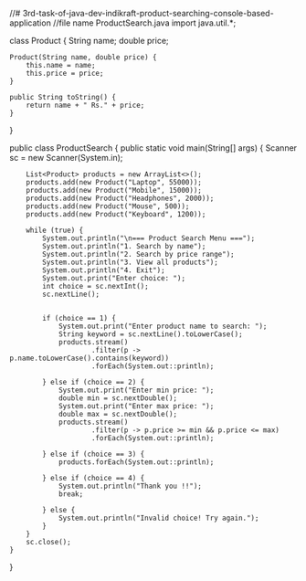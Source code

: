 //# 3rd-task-of-java-dev-indikraft-product-searching-console-based-application
//file name ProductSearch.java
import java.util.*;

class Product {
    String name;
    double price;

    Product(String name, double price) {
        this.name = name;
        this.price = price;
    }

    public String toString() {
        return name + " Rs." + price;
    }
}

public class ProductSearch {
    public static void main(String[] args) {
        Scanner sc = new Scanner(System.in);

        
        List<Product> products = new ArrayList<>();
        products.add(new Product("Laptop", 55000));
        products.add(new Product("Mobile", 15000));
        products.add(new Product("Headphones", 2000));
        products.add(new Product("Mouse", 500));
        products.add(new Product("Keyboard", 1200));

        while (true) {
            System.out.println("\n=== Product Search Menu ===");
            System.out.println("1. Search by name");
            System.out.println("2. Search by price range");
            System.out.println("3. View all products");
            System.out.println("4. Exit");
            System.out.print("Enter choice: ");
            int choice = sc.nextInt();
            sc.nextLine(); 
        

            if (choice == 1) {
                System.out.print("Enter product name to search: ");
                String keyword = sc.nextLine().toLowerCase();
                products.stream()
                        .filter(p -> p.name.toLowerCase().contains(keyword))
                        .forEach(System.out::println);

            } else if (choice == 2) {
                System.out.print("Enter min price: ");
                double min = sc.nextDouble();
                System.out.print("Enter max price: ");
                double max = sc.nextDouble();
                products.stream()
                        .filter(p -> p.price >= min && p.price <= max)
                        .forEach(System.out::println);

            } else if (choice == 3) {
                products.forEach(System.out::println);

            } else if (choice == 4) {
                System.out.println("Thank you !!");
                break;

            } else {
                System.out.println("Invalid choice! Try again.");
            }
        }
        sc.close();
    }
}
